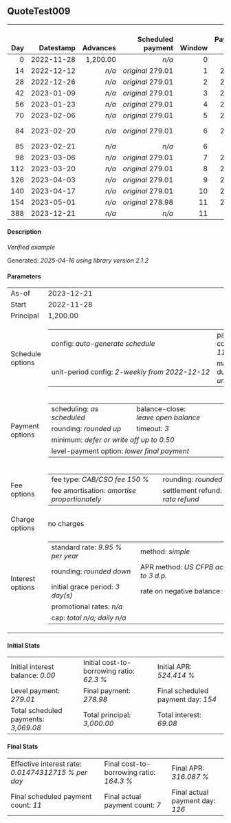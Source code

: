 <h2>QuoteTest009</h2>
<table>
    <thead style="vertical-align: bottom;">
        <th style="text-align: right;">Day</th>
        <th style="text-align: right;">Datestamp</th>
        <th style="text-align: right;">Advances</th>
        <th style="text-align: right;">Scheduled payment</th>
        <th style="text-align: right;">Window</th>
        <th style="text-align: right;">Payment due</th>
        <th style="text-align: right;">Actual payments</th>
        <th style="text-align: right;">Generated payment</th>
        <th style="text-align: right;">Net effect</th>
        <th style="text-align: right;">Payment status</th>
        <th style="text-align: right;">Balance status</th>
        <th style="text-align: right;">Simple interest</th>
        <th style="text-align: right;">New interest</th>
        <th style="text-align: right;">New charges</th>
        <th style="text-align: right;">Principal portion</th>
        <th style="text-align: right;">Fee portion</th>
        <th style="text-align: right;">Interest portion</th>
        <th style="text-align: right;">Charges portion</th>
        <th style="text-align: right;">Fee refund</th>
        <th style="text-align: right;">Principal balance</th>
        <th style="text-align: right;">Fee balance</th>
        <th style="text-align: right;">Interest balance</th>
        <th style="text-align: right;">Charges balance</th>
        <th style="text-align: right;">Settlement figure</th>
        <th style="text-align: right;">Fee refund if&nbsp;settled</th>
    </thead>
    <tr style="text-align: right;">
        <td class="ci00">0</td>
        <td class="ci01" style="white-space: nowrap;">2022-11-28</td>
        <td class="ci02">1,200.00</td>
        <td class="ci03" style="white-space: nowrap;"><i>n/a<i></td>
        <td class="ci04">0</td>
        <td class="ci05">0.00</td>
        <td class="ci06"><i>n/a</i></td>
        <td class="ci07"><i>n/a</i></td>
        <td class="ci08">0.00</td>
        <td class="ci09"><i>none&nbsp;scheduled</i></td>
        <td class="ci10">open</td>
        <td class="ci13">0.0000</td>
        <td class="ci14">0.0000</td>
        <td class="ci15"><i>n/a</i></td>
        <td class="ci16">0.00</td>
        <td class="ci17">0.00</td>
        <td class="ci18">0.00</td>
        <td class="ci19">0.00</td>
        <td class="ci20">0.00</td>
        <td class="ci21">1,200.00</td>
        <td class="ci22">1,800.00</td>
        <td class="ci23">0.0000</td>
        <td class="ci24">0.00</td>
        <td class="ci25">3,000.00</td>
        <td class="ci26">1,800.00</td>
    </tr>
    <tr style="text-align: right;">
        <td class="ci00">14</td>
        <td class="ci01" style="white-space: nowrap;">2022-12-12</td>
        <td class="ci02"><i>n/a</i></td>
        <td class="ci03" style="white-space: nowrap;"><i>original</i> 279.01</td>
        <td class="ci04">1</td>
        <td class="ci05">279.01</td>
        <td class="ci06"><i>n/a</i></td>
        <td class="ci07"><i>n/a</i></td>
        <td class="ci08">0.00</td>
        <td class="ci09"><i>missed&nbsp;payment</i></td>
        <td class="ci10">open</td>
        <td class="ci13">11.4493</td>
        <td class="ci14">11.4493</td>
        <td class="ci15"><i>n/a</i></td>
        <td class="ci16">0.00</td>
        <td class="ci17">0.00</td>
        <td class="ci18">0.00</td>
        <td class="ci19">0.00</td>
        <td class="ci20">1,636.37</td>
        <td class="ci21">1,200.00</td>
        <td class="ci22">1,800.00</td>
        <td class="ci23">11.4493</td>
        <td class="ci24">0.00</td>
        <td class="ci25">1,375.07</td>
        <td class="ci26">1,636.37</td>
    </tr>
    <tr style="text-align: right;">
        <td class="ci00">28</td>
        <td class="ci01" style="white-space: nowrap;">2022-12-26</td>
        <td class="ci02"><i>n/a</i></td>
        <td class="ci03" style="white-space: nowrap;"><i>original</i> 279.01</td>
        <td class="ci04">2</td>
        <td class="ci05">279.01</td>
        <td class="ci06"><i>n/a</i></td>
        <td class="ci07"><i>n/a</i></td>
        <td class="ci08">0.00</td>
        <td class="ci09"><i>missed&nbsp;payment</i></td>
        <td class="ci10">open</td>
        <td class="ci13">11.4493</td>
        <td class="ci14">11.4493</td>
        <td class="ci15"><i>n/a</i></td>
        <td class="ci16">0.00</td>
        <td class="ci17">0.00</td>
        <td class="ci18">0.00</td>
        <td class="ci19">0.00</td>
        <td class="ci20">1,472.73</td>
        <td class="ci21">1,200.00</td>
        <td class="ci22">1,800.00</td>
        <td class="ci23">22.8986</td>
        <td class="ci24">0.00</td>
        <td class="ci25">1,550.16</td>
        <td class="ci26">1,472.73</td>
    </tr>
    <tr style="text-align: right;">
        <td class="ci00">42</td>
        <td class="ci01" style="white-space: nowrap;">2023-01-09</td>
        <td class="ci02"><i>n/a</i></td>
        <td class="ci03" style="white-space: nowrap;"><i>original</i> 279.01</td>
        <td class="ci04">3</td>
        <td class="ci05">279.01</td>
        <td class="ci06"><i>n/a</i></td>
        <td class="ci07"><i>n/a</i></td>
        <td class="ci08">0.00</td>
        <td class="ci09"><i>missed&nbsp;payment</i></td>
        <td class="ci10">open</td>
        <td class="ci13">11.4493</td>
        <td class="ci14">11.4493</td>
        <td class="ci15"><i>n/a</i></td>
        <td class="ci16">0.00</td>
        <td class="ci17">0.00</td>
        <td class="ci18">0.00</td>
        <td class="ci19">0.00</td>
        <td class="ci20">1,309.10</td>
        <td class="ci21">1,200.00</td>
        <td class="ci22">1,800.00</td>
        <td class="ci23">34.3479</td>
        <td class="ci24">0.00</td>
        <td class="ci25">1,725.24</td>
        <td class="ci26">1,309.10</td>
    </tr>
    <tr style="text-align: right;">
        <td class="ci00">56</td>
        <td class="ci01" style="white-space: nowrap;">2023-01-23</td>
        <td class="ci02"><i>n/a</i></td>
        <td class="ci03" style="white-space: nowrap;"><i>original</i> 279.01</td>
        <td class="ci04">4</td>
        <td class="ci05">279.01</td>
        <td class="ci06"><i>n/a</i></td>
        <td class="ci07"><i>n/a</i></td>
        <td class="ci08">0.00</td>
        <td class="ci09"><i>missed&nbsp;payment</i></td>
        <td class="ci10">open</td>
        <td class="ci13">11.4493</td>
        <td class="ci14">11.4493</td>
        <td class="ci15"><i>n/a</i></td>
        <td class="ci16">0.00</td>
        <td class="ci17">0.00</td>
        <td class="ci18">0.00</td>
        <td class="ci19">0.00</td>
        <td class="ci20">1,145.46</td>
        <td class="ci21">1,200.00</td>
        <td class="ci22">1,800.00</td>
        <td class="ci23">45.7973</td>
        <td class="ci24">0.00</td>
        <td class="ci25">1,900.33</td>
        <td class="ci26">1,145.46</td>
    </tr>
    <tr style="text-align: right;">
        <td class="ci00">70</td>
        <td class="ci01" style="white-space: nowrap;">2023-02-06</td>
        <td class="ci02"><i>n/a</i></td>
        <td class="ci03" style="white-space: nowrap;"><i>original</i> 279.01</td>
        <td class="ci04">5</td>
        <td class="ci05">279.01</td>
        <td class="ci06"><i>confirmed</i>&nbsp;272.84</td>
        <td class="ci07"><i>n/a</i></td>
        <td class="ci08">272.84</td>
        <td class="ci09"><i>paid&nbsp;later&nbsp;owing</i>&nbsp;6.17</td>
        <td class="ci10">open</td>
        <td class="ci13">11.4493</td>
        <td class="ci14">11.4493</td>
        <td class="ci15"><i>n/a</i></td>
        <td class="ci16">86.24</td>
        <td class="ci17">129.36</td>
        <td class="ci18">57.24</td>
        <td class="ci19">0.00</td>
        <td class="ci20">981.82</td>
        <td class="ci21">1,113.76</td>
        <td class="ci22">1,670.64</td>
        <td class="ci23">0.0000</td>
        <td class="ci24">0.00</td>
        <td class="ci25">1,802.58</td>
        <td class="ci26">981.82</td>
    </tr>
    <tr style="text-align: right;">
        <td class="ci00">84</td>
        <td class="ci01" style="white-space: nowrap;">2023-02-20</td>
        <td class="ci02"><i>n/a</i></td>
        <td class="ci03" style="white-space: nowrap;"><i>original</i> 279.01</td>
        <td class="ci04">6</td>
        <td class="ci05">279.01</td>
        <td class="ci06"><i>confirmed</i>&nbsp;272.84<br/><i>confirmed</i>&nbsp;272.84</td>
        <td class="ci07"><i>n/a</i></td>
        <td class="ci08">545.68</td>
        <td class="ci09"><i>overpayment</i></td>
        <td class="ci10">open</td>
        <td class="ci13">10.6265</td>
        <td class="ci14">10.6265</td>
        <td class="ci15"><i>n/a</i></td>
        <td class="ci16">214.02</td>
        <td class="ci17">321.04</td>
        <td class="ci18">10.62</td>
        <td class="ci19">0.00</td>
        <td class="ci20">818.19</td>
        <td class="ci21">899.74</td>
        <td class="ci22">1,349.60</td>
        <td class="ci23">0.0000</td>
        <td class="ci24">0.00</td>
        <td class="ci25">1,431.15</td>
        <td class="ci26">818.19</td>
    </tr>
    <tr style="text-align: right;">
        <td class="ci00">85</td>
        <td class="ci01" style="white-space: nowrap;">2023-02-21</td>
        <td class="ci02"><i>n/a</i></td>
        <td class="ci03" style="white-space: nowrap;"><i>n/a<i></td>
        <td class="ci04">6</td>
        <td class="ci05">0.00</td>
        <td class="ci06"><i>confirmed</i>&nbsp;272.84</td>
        <td class="ci07"><i>n/a</i></td>
        <td class="ci08">272.84</td>
        <td class="ci09"><i>extra&nbsp;payment</i></td>
        <td class="ci10">open</td>
        <td class="ci13">0.6132</td>
        <td class="ci14">0.6132</td>
        <td class="ci15"><i>n/a</i></td>
        <td class="ci16">108.89</td>
        <td class="ci17">163.34</td>
        <td class="ci18">0.61</td>
        <td class="ci19">0.00</td>
        <td class="ci20">806.50</td>
        <td class="ci21">790.85</td>
        <td class="ci22">1,186.26</td>
        <td class="ci23">0.0000</td>
        <td class="ci24">0.00</td>
        <td class="ci25">1,170.61</td>
        <td class="ci26">806.50</td>
    </tr>
    <tr style="text-align: right;">
        <td class="ci00">98</td>
        <td class="ci01" style="white-space: nowrap;">2023-03-06</td>
        <td class="ci02"><i>n/a</i></td>
        <td class="ci03" style="white-space: nowrap;"><i>original</i> 279.01</td>
        <td class="ci04">7</td>
        <td class="ci05">279.01</td>
        <td class="ci06"><i>confirmed</i>&nbsp;272.84</td>
        <td class="ci07"><i>n/a</i></td>
        <td class="ci08">272.84</td>
        <td class="ci09"><i>paid&nbsp;later&nbsp;owing</i>&nbsp;6.17</td>
        <td class="ci10">open</td>
        <td class="ci13">7.0066</td>
        <td class="ci14">7.0066</td>
        <td class="ci15"><i>n/a</i></td>
        <td class="ci16">106.33</td>
        <td class="ci17">159.51</td>
        <td class="ci18">7.00</td>
        <td class="ci19">0.00</td>
        <td class="ci20">654.55</td>
        <td class="ci21">684.52</td>
        <td class="ci22">1,026.75</td>
        <td class="ci23">0.0000</td>
        <td class="ci24">0.00</td>
        <td class="ci25">1,056.72</td>
        <td class="ci26">654.55</td>
    </tr>
    <tr style="text-align: right;">
        <td class="ci00">112</td>
        <td class="ci01" style="white-space: nowrap;">2023-03-20</td>
        <td class="ci02"><i>n/a</i></td>
        <td class="ci03" style="white-space: nowrap;"><i>original</i> 279.01</td>
        <td class="ci04">8</td>
        <td class="ci05">279.01</td>
        <td class="ci06"><i>confirmed</i>&nbsp;272.84</td>
        <td class="ci07"><i>n/a</i></td>
        <td class="ci08">272.84</td>
        <td class="ci09"><i>paid&nbsp;later&nbsp;owing</i>&nbsp;6.17</td>
        <td class="ci10">open</td>
        <td class="ci13">6.5310</td>
        <td class="ci14">6.5310</td>
        <td class="ci15"><i>n/a</i></td>
        <td class="ci16">106.52</td>
        <td class="ci17">159.79</td>
        <td class="ci18">6.53</td>
        <td class="ci19">0.00</td>
        <td class="ci20">490.91</td>
        <td class="ci21">578.00</td>
        <td class="ci22">866.96</td>
        <td class="ci23">0.0000</td>
        <td class="ci24">0.00</td>
        <td class="ci25">954.05</td>
        <td class="ci26">490.91</td>
    </tr>
    <tr style="text-align: right;">
        <td class="ci00">126</td>
        <td class="ci01" style="white-space: nowrap;">2023-04-03</td>
        <td class="ci02"><i>n/a</i></td>
        <td class="ci03" style="white-space: nowrap;"><i>original</i> 279.01</td>
        <td class="ci04">9</td>
        <td class="ci05">279.01</td>
        <td class="ci06"><i>confirmed</i>&nbsp;272.84</td>
        <td class="ci07"><i>n/a</i></td>
        <td class="ci08">272.84</td>
        <td class="ci09"><i>paid&nbsp;later&nbsp;owing</i>&nbsp;6.17</td>
        <td class="ci10">open</td>
        <td class="ci13">5.5146</td>
        <td class="ci14">5.5146</td>
        <td class="ci15"><i>n/a</i></td>
        <td class="ci16">106.93</td>
        <td class="ci17">160.40</td>
        <td class="ci18">5.51</td>
        <td class="ci19">0.00</td>
        <td class="ci20">327.28</td>
        <td class="ci21">471.07</td>
        <td class="ci22">706.56</td>
        <td class="ci23">0.0000</td>
        <td class="ci24">0.00</td>
        <td class="ci25">850.35</td>
        <td class="ci26">327.28</td>
    </tr>
    <tr style="text-align: right;">
        <td class="ci00">140</td>
        <td class="ci01" style="white-space: nowrap;">2023-04-17</td>
        <td class="ci02"><i>n/a</i></td>
        <td class="ci03" style="white-space: nowrap;"><i>original</i> 279.01</td>
        <td class="ci04">10</td>
        <td class="ci05">279.01</td>
        <td class="ci06"><i>n/a</i></td>
        <td class="ci07"><i>n/a</i></td>
        <td class="ci08">0.00</td>
        <td class="ci09"><i>missed&nbsp;payment</i></td>
        <td class="ci10">open</td>
        <td class="ci13">4.4944</td>
        <td class="ci14">4.4944</td>
        <td class="ci15"><i>n/a</i></td>
        <td class="ci16">0.00</td>
        <td class="ci17">0.00</td>
        <td class="ci18">0.00</td>
        <td class="ci19">0.00</td>
        <td class="ci20">163.64</td>
        <td class="ci21">471.07</td>
        <td class="ci22">706.56</td>
        <td class="ci23">4.4944</td>
        <td class="ci24">0.00</td>
        <td class="ci25">1,018.48</td>
        <td class="ci26">163.64</td>
    </tr>
    <tr style="text-align: right;">
        <td class="ci00">154</td>
        <td class="ci01" style="white-space: nowrap;">2023-05-01</td>
        <td class="ci02"><i>n/a</i></td>
        <td class="ci03" style="white-space: nowrap;"><i>original</i> 278.98</td>
        <td class="ci04">11</td>
        <td class="ci05">278.98</td>
        <td class="ci06"><i>n/a</i></td>
        <td class="ci07"><i>n/a</i></td>
        <td class="ci08">0.00</td>
        <td class="ci09"><i>paid&nbsp;later&nbsp;in&nbsp;full</i></td>
        <td class="ci10">open</td>
        <td class="ci13">4.4944</td>
        <td class="ci14">4.4944</td>
        <td class="ci15"><i>n/a</i></td>
        <td class="ci16">0.00</td>
        <td class="ci17">0.00</td>
        <td class="ci18">0.00</td>
        <td class="ci19">0.00</td>
        <td class="ci20">0.00</td>
        <td class="ci21">471.07</td>
        <td class="ci22">706.56</td>
        <td class="ci23">8.9887</td>
        <td class="ci24">0.00</td>
        <td class="ci25">1,186.61</td>
        <td class="ci26">0.00</td>
    </tr>
    <tr style="text-align: right;">
        <td class="ci00">388</td>
        <td class="ci01" style="white-space: nowrap;">2023-12-21</td>
        <td class="ci02"><i>n/a</i></td>
        <td class="ci03" style="white-space: nowrap;"><i>n/a<i></td>
        <td class="ci04">11</td>
        <td class="ci05">0.00</td>
        <td class="ci06"><i>n/a</i></td>
        <td class="ci07">1,261.73</td>
        <td class="ci08">1,261.73</td>
        <td class="ci09"><i>generated</i></td>
        <td class="ci10">closed</td>
        <td class="ci13">75.1199</td>
        <td class="ci14">75.1199</td>
        <td class="ci15"><i>n/a</i></td>
        <td class="ci16">471.07</td>
        <td class="ci17">706.56</td>
        <td class="ci18">84.10</td>
        <td class="ci19">0.00</td>
        <td class="ci20">0.00</td>
        <td class="ci21">0.00</td>
        <td class="ci22">0.00</td>
        <td class="ci23">0.0000</td>
        <td class="ci24">0.00</td>
        <td class="ci25">0.00</td>
        <td class="ci26">0.00</td>
    </tr>
</table>

<h4>Description</h4>
<p><i>Verified example</i></p>
<p>Generated: <i>2025-04-16 using library version 2.1.2</i></p>
<h4>Parameters</h4>
<table>
    <tr>
        <td>As-of</td>
        <td>2023-12-21</td>
    </tr>
    <tr>
        <td>Start</td>
        <td>2022-11-28</td>
    </tr>
    <tr>
        <td>Principal</td>
        <td>1,200.00</td>
    </tr>
    <tr>
        <td>Schedule options</td>
        <td>
            <table>
                <tr>
                    <td>config: <i>auto-generate schedule</i></td>
                    <td>payment count: <i>11</i></td>
                </tr>
                <tr>
                    <td style="white-space: nowrap;">unit-period config: <i>2-weekly from 2022-12-12</i></td>
                    <td>max duration: <i>unlimited</i></td>
                </tr>
            </table>
        </td>
    </tr>
    <tr>
        <td>Payment options</td>
        <td>
            <table>
                <tr>
                    <td>scheduling: <i>as scheduled</i></td>
                    <td>balance-close: <i>leave&nbsp;open&nbsp;balance</i></td>
                </tr>
                <tr>
                    <td>rounding: <i>rounded up</i></td>
                    <td>timeout: <i>3</i></td>
                </tr>
                <tr>
                    <td colspan='2'>minimum: <i>defer&nbsp;or&nbsp;write&nbsp;off&nbsp;up&nbsp;to&nbsp;0.50</i></td>
                </tr>
                <tr>
                    <td colspan='2'>level-payment option: <i>lower&nbsp;final&nbsp;payment</i></td>
                </tr>
            </table>
        </td>
    </tr>
    <tr>
        <td>Fee options</td>
        <td>
            <table>
                <tr>
                    <td>fee type: <i><i>CAB/CSO fee</i> 150 %</i></td>
                    <td>rounding: <i>rounded down</i></td>
                </tr>
                <tr>
                    <td>fee amortisation: <i>amortise proportionately</i></td>
                    <td>settlement refund: <i>pro-rata refund</i></td>
                </tr>
            </table>
        </td>
    </tr>
    <tr>
        <td>Charge options</td>
        <td>no charges
        </td>
    </tr>
    <tr>
        <td>Interest options</td>
        <td>
            <table>
                <tr>
                    <td>standard rate: <i>9.95 % per year</i></td>
                    <td>method: <i>simple</i></td>
                </tr>
                <tr>
                    <td>rounding: <i>rounded down</i></td>
                    <td>APR method: <i>US CFPB actuarial to 3 d.p.</i></td>
                </tr>
                <tr>
                    <td>initial grace period: <i>3 day(s)</i></td>
                    <td>rate on negative balance: <i>zero</i></td>
                </tr>
                <tr>
                    <td colspan="2">promotional rates: <i><i>n/a</i></i></td>
                </tr>
                <tr>
                    <td colspan="2">cap: <i>total <i>n/a</i>; daily <i>n/a</i></td>
                </tr>
            </table>
        </td>
    </tr>
</table>
<h4>Initial Stats</h4>
<table>
    <tr>
        <td>Initial interest balance: <i>0.00</i></td>
        <td>Initial cost-to-borrowing ratio: <i>62.3 %</i></td>
        <td>Initial APR: <i>524.414 %</i></td>
    </tr>
    <tr>
        <td>Level payment: <i>279.01</i></td>
        <td>Final payment: <i>278.98</i></td>
        <td>Final scheduled payment day: <i>154</i></td>
    </tr>
    <tr>
        <td>Total scheduled payments: <i>3,069.08</i></td>
        <td>Total principal: <i>3,000.00</i></td>
        <td>Total interest: <i>69.08</i></td>
    </tr>
</table>

<h4>Final Stats</h4>
<table>
    <tr>
        <td>Effective interest rate: <i>0.01474312715 % per day</i></td>
        <td>Final cost-to-borrowing ratio: <i>164.3 %</i></td>
        <td>Final APR: <i>316.087 %</i></td>
    </tr>
    <tr>
        <td>Final scheduled payment count: <i>11</i></td>
        <td>Final actual payment count: <i>7</i></td>
        <td>Final actual payment day: <i>126</i></td>
    </tr>
</table>
